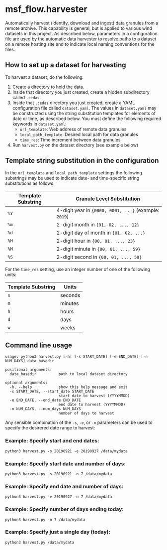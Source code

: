 # msf_flow.harvester

Automatically harvest (identify, download and ingest) data granules from a
remote archive.  This capability is general, but is applied to various
wind datasets in this project.  As described below, parameters in a
configuration file are used by the automatic data harvester to resolve
paths to a dataset on a remote hosting site and to indicate local naming
conventions for the files.

## How to set up a dataset for harvesting

To harvest a dataset, do the following:

1. Create a directory to hold the data.
2. Inside that directory you just created, create a hidden
subdirectory called `.cedas`.
3. Inside that `.cedas` directory you just created, create a YAML configuration
file called `dataset.yaml`.  The values in `dataset.yaml` may be constructed
using the string substitution templates for elements of date or time,
as described below.  You must define the following required keywords in
`dataset.yaml`:
    * `url_template`: Web address of remote data granules
    * `local_path_template`: Desired local path for data granules
    * `time_res`: Time increment between data granules
4. Run `harvest.py` on the dataset directory (see example below)

## Template string substitution in the configuration

In the `url_template` and `local_path_template` settings the following
substrings may be used to indicate date- and time-specific string
substitutions as follows:

Template Substring | Granule Level Substitution
-------------------|----------------------------------------
`%Y` | 4-digit year in `{0000, 0001, ...}` (example: `2019`)
`%m` | 2-digit month in `{01, 02, ..., 12}`
`%d` | 2-digit day of month in `{01, 02, ...}`
`%H` | 2-digit hour in `{00, 01, ..., 23}`
`%M` | 2-digit minute in `{00, 01, ..., 59}`
`%S` | 2-digit second in `{00, 01, ..., 59}`

For the `time_res` setting, use an integer number of one of the
following units:

Template Substring | Units
-------------------|-------
`s` | seconds
`m` | minutes
`h` | hours
`d` | days
`w` | weeks

## Command line usage

```
usage: python3 harvest.py [-h] [-s START_DATE] [-e END_DATE] [-n NUM_DAYS] data_basedir

positional arguments:
  data_basedir          path to local dataset directory

optional arguments:
  -h, --help            show this help message and exit
  -s START_DATE, --start_date START_DATE
                        start date to harvest (YYYYMMDD)
  -e END_DATE, --end_date END_DATE
                        end date to harvest (YYYYMMDD)
  -n NUM_DAYS, --num_days NUM_DAYS
                        number of days to harvest
```

Any sensible combination of the `-s`, `-e`, or `-n` parameters can be used
to specify the desirered date range to harvest:

### Example: Specify start and end dates:

```
python3 harvest.py -s 20190921 -e 20190927 /data/mydata
```

### Example: Specify start date and number of days:

```
python3 harvest.py -s 20190921 -n 7 /data/mydata
```

### Example: Specify end date and number of days:

```
python3 harvest.py -e 20190927 -n 7 /data/mydata
```

### Example: Specify number of days ending today:

```
python3 harvest.py -n 7 /data/mydata
```

### Example: Specify just a single day (today):

```
python3 harvest.py /data/mydata
```

